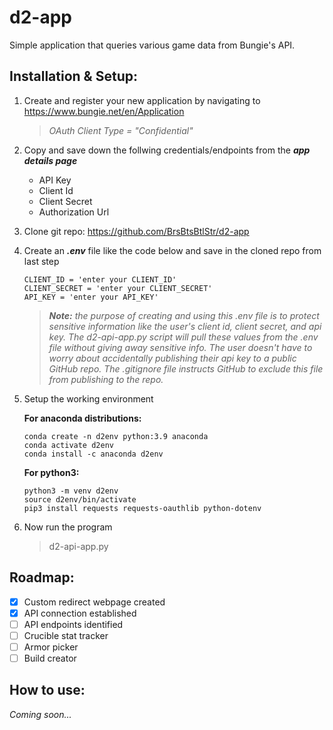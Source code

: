 # d2-app
Simple application that queries various game data from Bungie's API.

## Installation & Setup:
1. Create and register your new application by navigating to https://www.bungie.net/en/Application
    > *OAuth Client Type = "Confidential"*

2. Copy and save down the follwing credentials/endpoints from the __*app details page*__
    * API Key
    * Client Id
    * Client Secret
    * Authorization Url

3. Clone git repo: https://github.com/BrsBtsBtlStr/d2-app

4. Create an __*.env*__ file like the code below and save in the cloned repo from last step
    ```
    CLIENT_ID = 'enter your CLIENT_ID'
    CLIENT_SECRET = 'enter your CLIENT_SECRET'
    API_KEY = 'enter your API_KEY'
    ```

    >*__Note:__ the purpose of creating and using this .env file is to protect sensitive information like the user's client id, client secret, and api key. The d2-api-app.py script will pull these values from the .env file without giving away sensitive info. The user doesn't have to worry about accidentally publishing their api key to a public GitHub repo. The .gitignore file instructs GitHub to exclude this file from publishing to the repo.*

5. Setup the working environment
    
    **For anaconda distributions:**
    ```
    conda create -n d2env python:3.9 anaconda
    conda activate d2env
    conda install -c anaconda d2env
    ```
    
    **For python3:**
    ```
    python3 -m venv d2env
    source d2env/bin/activate
    pip3 install requests requests-oauthlib python-dotenv
    ```

6. Now run the program
    >d2-api-app.py

## Roadmap:
- [x] Custom redirect webpage created
- [x] API connection established
- [ ] API endpoints identified
- [ ] Crucible stat tracker
- [ ] Armor picker
- [ ] Build creator

## How to use:
 _Coming soon..._
